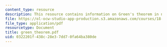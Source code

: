 ```yaml
---
content_type: resource
description: This resource contains information on Green's theorem in normal form.
file: https://ol-ocw-studio-app-production.s3.amazonaws.com/courses/18-02-multivariable-calculus-spring-2006/0322201f438c28e37dd70fa64ba380de_green_theorem.pdf
file_type: application/pdf
resourcetype: Document
title: green_theorem.pdf
uid: 0322201f-438c-28e3-7dd7-0fa64ba380de
---
```

